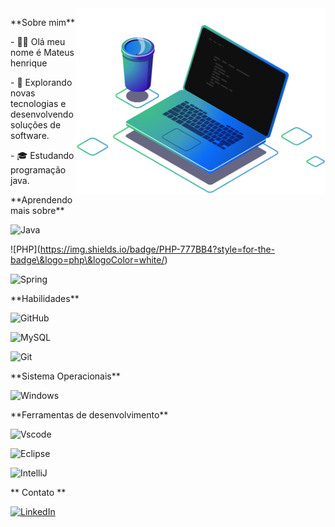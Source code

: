 <img src="https://raw.githubusercontent.com/090Raphael/imagens/86227742a4942ef2d095bfb6e68ad9767f208ef9/imagens/ilustra%C3%A7%C3%A3o%20de%20computador%202.png" alt="ilustração de um computador" min-width="400px" max-width="400px" width="400px" align="right">



\*\*Sobre mim\*\*

\- 🙋‍♂️ Olá meu nome é Mateus henrique

\- 🤔 Explorando novas tecnologias e desenvolvendo soluções de software.

\- 🎓 Estudando programação java.



\*\*Aprendendo mais sobre\*\*



![Java](https://img.shields.io/badge/java-%23ED8B00.svg?style=for-the-badge\&logo=openjdk\&logoColor=white/)

!\[PHP](https://img.shields.io/badge/PHP-777BB4?style=for-the-badge\&logo=php\&logoColor=white/)

![Spring](https://img.shields.io/badge/Spring-6DB33F?style=for-the-badge&logo=spring&logoColor=white"/)


\*\*Habilidades\*\*



![GitHub](https://img.shields.io/badge/GitHub-100000?style=for-the-badge\&logo=github\&logoColor=white/)

![MySQL](https://img.shields.io/badge/MySQL-00000F?style=for-the-badge\&logo=mysql\&logoColor=white/)

![Git](https://img.shields.io/badge/GIT-E44C30?style=for-the-badge\&logo=git\&logoColor=white)


\*\*Sistema Operacionais\*\*



![Windows](https://img.shields.io/badge/Windows-000?style=for-the-badge\&logo=windows\&logoColor=2CA5E0/)




\*\*Ferramentas de desenvolvimento\*\*



![Vscode](https://img.shields.io/badge/Vscode-007ACC?style=for-the-badge\&logo=visual-studio-code\&logoColor=white/)

![Eclipse](https://img.shields.io/badge/Eclipse-FE7A16.svg?style=for-the-badge\&logo=Eclipse\&logoColor=white/)

![IntelliJ](https://img.shields.io/badge/Eclipse-FE7A16.svg?style=for-the-badge\&logo=IntelliJ\&logoColor=white/)


\*\* Contato \*\*


[![LinkedIn](https://img.shields.io/badge/LinkedIn-0077B5?style=for-the-badge&logo=linkedin&logoColor=white)](https://www.linkedin.com/in/mateus-henrique-a27962283/)






